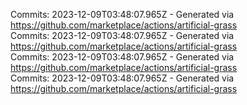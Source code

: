 Commits: 2023-12-09T03:48:07.965Z - Generated via https://github.com/marketplace/actions/artificial-grass
<br>
Commits: 2023-12-09T03:48:07.965Z - Generated via https://github.com/marketplace/actions/artificial-grass
<br>
Commits: 2023-12-09T03:48:07.965Z - Generated via https://github.com/marketplace/actions/artificial-grass
<br>
Commits: 2023-12-09T03:48:07.965Z - Generated via https://github.com/marketplace/actions/artificial-grass
<br>
